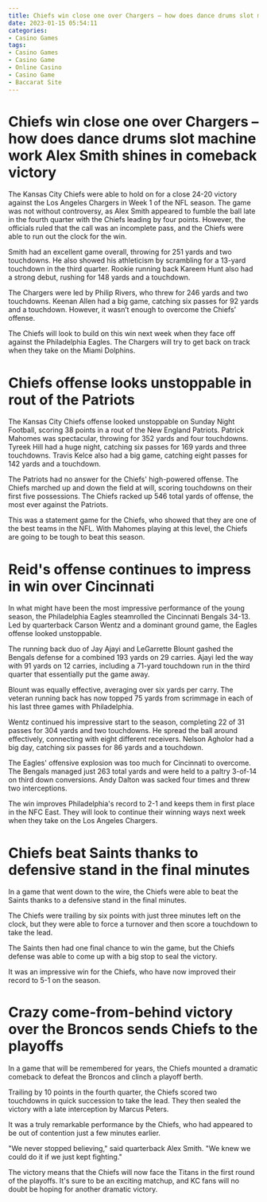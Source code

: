 ```yaml
---
title: Chiefs win close one over Chargers – how does dance drums slot machine work Alex Smith shines in comeback victory
date: 2023-01-15 05:54:11
categories:
- Casino Games
tags:
- Casino Games
- Casino Game
- Online Casino
- Casino Game
- Baccarat Site
---
```



#  Chiefs win close one over Chargers – how does dance drums slot machine work Alex Smith shines in comeback victory

The Kansas City Chiefs were able to hold on for a close 24-20 victory against the Los Angeles Chargers in Week 1 of the NFL season. The game was not without controversy, as Alex Smith appeared to fumble the ball late in the fourth quarter with the Chiefs leading by four points. However, the officials ruled that the call was an incomplete pass, and the Chiefs were able to run out the clock for the win.

Smith had an excellent game overall, throwing for 251 yards and two touchdowns. He also showed his athleticism by scrambling for a 13-yard touchdown in the third quarter. Rookie running back Kareem Hunt also had a strong debut, rushing for 148 yards and a touchdown.

The Chargers were led by Philip Rivers, who threw for 246 yards and two touchdowns. Keenan Allen had a big game, catching six passes for 92 yards and a touchdown. However, it wasn’t enough to overcome the Chiefs’ offense.

The Chiefs will look to build on this win next week when they face off against the Philadelphia Eagles. The Chargers will try to get back on track when they take on the Miami Dolphins.

#  Chiefs offense looks unstoppable in rout of the Patriots

The Kansas City Chiefs offense looked unstoppable on Sunday Night Football, scoring 38 points in a rout of the New England Patriots. Patrick Mahomes was spectacular, throwing for 352 yards and four touchdowns. Tyreek Hill had a huge night, catching six passes for 169 yards and three touchdowns. Travis Kelce also had a big game, catching eight passes for 142 yards and a touchdown.

The Patriots had no answer for the Chiefs' high-powered offense. The Chiefs marched up and down the field at will, scoring touchdowns on their first five possessions. The Chiefs racked up 546 total yards of offense, the most ever against the Patriots.

This was a statement game for the Chiefs, who showed that they are one of the best teams in the NFL. With Mahomes playing at this level, the Chiefs are going to be tough to beat this season.

#  Reid's offense continues to impress in win over Cincinnati

In what might have been the most impressive performance of the young season, the Philadelphia Eagles steamrolled the Cincinnati Bengals 34-13. Led by quarterback Carson Wentz and a dominant ground game, the Eagles offense looked unstoppable.

The running back duo of Jay Ajayi and LeGarrette Blount gashed the Bengals defense for a combined 193 yards on 29 carries. Ajayi led the way with 91 yards on 12 carries, including a 71-yard touchdown run in the third quarter that essentially put the game away.

Blount was equally effective, averaging over six yards per carry. The veteran running back has now topped 75 yards from scrimmage in each of his last three games with Philadelphia.

Wentz continued his impressive start to the season, completing 22 of 31 passes for 304 yards and two touchdowns. He spread the ball around effectively, connecting with eight different receivers. Nelson Agholor had a big day, catching six passes for 86 yards and a touchdown.

The Eagles' offensive explosion was too much for Cincinnati to overcome. The Bengals managed just 263 total yards and were held to a paltry 3-of-14 on third down conversions. Andy Dalton was sacked four times and threw two interceptions.

The win improves Philadelphia's record to 2-1 and keeps them in first place in the NFC East. They will look to continue their winning ways next week when they take on the Los Angeles Chargers.

#  Chiefs beat Saints thanks to defensive stand in the final minutes

In a game that went down to the wire, the Chiefs were able to beat the Saints thanks to a defensive stand in the final minutes.

The Chiefs were trailing by six points with just three minutes left on the clock, but they were able to force a turnover and then score a touchdown to take the lead.

The Saints then had one final chance to win the game, but the Chiefs defense was able to come up with a big stop to seal the victory.

It was an impressive win for the Chiefs, who have now improved their record to 5-1 on the season.

#  Crazy come-from-behind victory over the Broncos sends Chiefs to the playoffs

In a game that will be remembered for years, the Chiefs mounted a dramatic comeback to defeat the Broncos and clinch a playoff berth.

Trailing by 10 points in the fourth quarter, the Chiefs scored two touchdowns in quick succession to take the lead. They then sealed the victory with a late interception by Marcus Peters.

It was a truly remarkable performance by the Chiefs, who had appeared to be out of contention just a few minutes earlier.

"We never stopped believing," said quarterback Alex Smith. "We knew we could do it if we just kept fighting."

The victory means that the Chiefs will now face the Titans in the first round of the playoffs. It's sure to be an exciting matchup, and KC fans will no doubt be hoping for another dramatic victory.